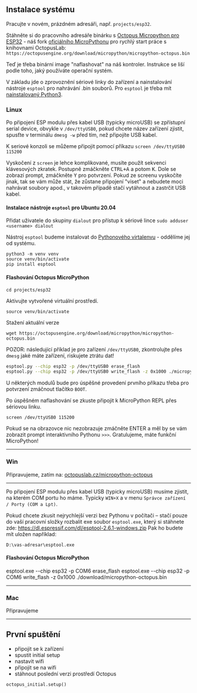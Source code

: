 ## Instalace systému

Pracujte v novém, prázdném adresáři, např. `projects/esp32`.

Stáhněte si do pracovního adresáře binárku s [Octopus Micropython pro ESP32](https://octopusengine.org/download/micropython/micropython-octopus.bin) - náš fork [oficiálního MicroPythonu](https://micropython.org/download/esp32/) pro rychlý start práce s knihovnami OctopusLab: `https://octopusengine.org/download/micropython/micropython-octopus.bin`

Teď je třeba binární image "naflashovat" na náš kontroler. Instrukce se liší podle toho, jaký používáte operační systém.

V základu jde o zprovoznění sériové linky do zařízení a nainstalování nástroje `esptool` pro nahrávání .bin souborů. Pro `esptool` je třeba mít [nainstalovaný Python3](https://naucse.python.cz/lessons/beginners/install/).

### Linux

Po připojení ESP modulu přes kabel USB (typicky microUSB) se zpřístupní serial device, obvykle v `/dev/ttyUSB0`, pokud chcete název zařízení zjistit, spusťte v terminálu `dmesg -w` před tím, než připojíte USB kabel.

K seriové konzoli se můžeme připojit pomocí příkazu `screen /dev/ttyUSB0 115200`

Vyskočení z `screen` je lehce komplikované, musíte použít sekvenci klávesových zkratek. Postupně zmáčkněte <kbd>CTRL+A</kbd> a potom <kbd>K</kbd>. Dole se zobrazí prompt, zmáčkněte <kbd>Y</kbd> pro potvrzení. Pokud ze screenu vyskočíte jinak, tak se vám může stát, že zůstane připojení "viset" a nebudete moci nahrávat soubory apod., v takovém případě stačí vytáhnout a zastrčit USB kabel.

#### Instalace nástroje `esptool` pro Ubuntu 20.04

Přidat uživatele do skupiny `dialout` pro přístup k sériové lince `sudo adduser <username> dialout`

Nástroj `esptool` budeme instalovat do [Pythonového virtalenvu](https://naucse.python.cz/course/pyladies/beginners/venv-setup/) - oddělíme jej od systému.

```
python3 -m venv venv
source venv/bin/activate
pip install esptool
```


#### Flashování Octopus MicroPython

```
cd projects/esp32
```

Aktivujte vytvořené virtuální prostředí.

```
source venv/bin/activate
```

Stažení aktuální verze

```
wget https://octopusengine.org/download/micropython/micropython-octopus.bin
```

POZOR: následující příklad je pro zařízení `/dev/ttyUSB0`, zkontrolujte přes `dmesg` jaké máte zařízení, riskujete ztrátu dat!

```bash
esptool.py --chip esp32 -p /dev/ttyUSB0 erase_flash 
esptool.py --chip esp32 -p /dev/ttyUSB0 write_flash -z 0x1000 ./micropython-octopus.bin
```

U některých modulů bude pro úspěšné provedení prvního příkazu třeba pro potvrzení zmáčnout tlačítko `BOOT`.

Po úspěšném naflashování se zkuste připojit k MicroPython REPL přes sériovou linku.

```
screen /dev/ttyUSB0 115200
```

Pokud se na obrazovce nic nezobrazuje zmáčněte <kdb>ENTER</kdb> a měl by se vám zobrazit prompt interaktivního Pythonu `>>>`. Gratulujeme, máte funkční MicroPython!

---

### Win

Připravujeme, zatím na: [octopuslab.cz/micropython-octopus](https://www.octopuslab.cz/micropython-octopus/)

---


Po připojení ESP modulu přes kabel USB (typicky microUSB) musíme zjistit, na kterém COM portu ho máme. Typicky `WIN+X` a v menu `Správce zařízení / Porty (COM a Lpt)`.

Pokud chcete zkusit nejrychlejší verzi bez Pythonu v počítači – stačí pouze do vaší pracovní složky rozbalit exe soubor `esptool.exe`,  který si stáhnete zde: https://dl.espressif.com/dl/esptool-2.6.1-windows.zip
Pak ho budete mít uložen například:
```
D:\vas-adresar\esptool.exe
```



#### Flashování Octopus MicroPython

esptool.exe --chip esp32 -p COM6 erase_flash 
esptool.exe --chip esp32 -p COM6 write_flash -z 0x1000 ./download/micropython-octopus.bin

---

### Mac

Připravujeme

---

## První spuštění

- připojit se k zařízení
- spustit initial setup
- nastavit wifi
- připojit se na wifi
- stáhnout poslední verzi prostředí Octopus

```
octopus_initial.setup()
```
